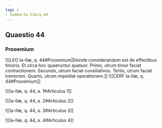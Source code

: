 ```yaml
---
tags : 
- Summa/Ia-IIæ/q.44
---
```


## Quaestio 44

### Prooemium

![[LEO Ia-IIæ, q. 44#Prooemium|Deinde considerandum est de effectibus timoris. Et circa hoc quaeruntur quatuor. Primo, utrum timor faciat contractionem. Secundo, utrum faciat consiliativos. Tertio, utrum faciat tremorem. Quarto, utrum impediat operationem.]]
![[CERF Ia-IIæ, q. 44#Prooemium]]

![[Ia-IIæ, q. 44, a. 1#Articulus 1]]

![[Ia-IIæ, q. 44, a. 2#Articulus 2]]

![[Ia-IIæ, q. 44, a. 3#Articulus 3]]

![[Ia-IIæ, q. 44, a. 4#Articulus 4]]

